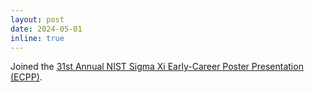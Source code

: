 ```yaml
---
layout: post
date: 2024-05-01
inline: true
---
```


Joined the [31st Annual NIST Sigma Xi Early-Career Poster Presentation (ECPP)](https://www.sigmaxiatnist.org/ecpp).

<!--
layout: post
title: A long announcement with details
date: 2020-12-1 
inline: false
inline: true-->
